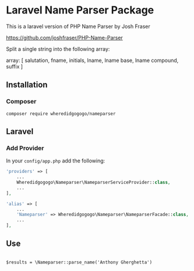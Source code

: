 # Laravel Name Parser Package

This is a laravel version of PHP Name Parser by Josh Fraser

https://github.com/joshfraser/PHP-Name-Parser

Split a single string into the following array:

array: [
  salutation,
  fname,
  initials,
  lname,
  lname base,
  lname compound,
  suffix
]


## Installation

### Composer

```shell
composer require wheredidgogogo/nameparser
```

## Laravel

### Add Provider
In your `config/app.php` add the following:

```php
'providers' => [
    ...
    Wheredidgogogo\Nameparser\NameparserServiceProvider::class,
    ...
],

'alias' => [
    ...
    'Nameparser' => Wheredidgogogo\Nameparser\NameparserFacade::class,
    ...
],
```

## Use

```shell

$results = \Nameparser::parse_name('Anthony Gherghetta')

```

